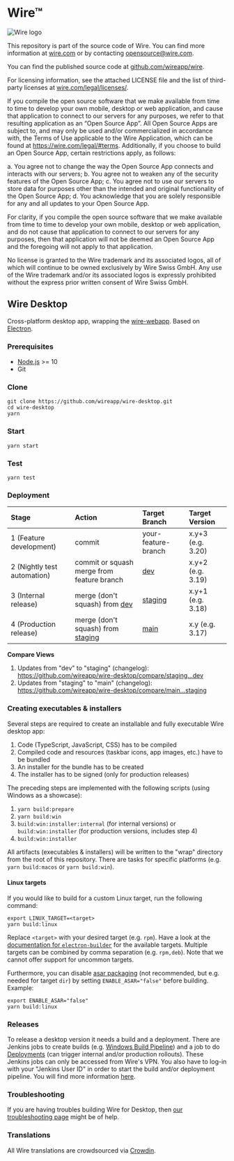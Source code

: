 # Wire™

![Wire logo](https://github.com/wireapp/wire/blob/master/assets/logo.png?raw=true)

This repository is part of the source code of Wire. You can find more information at [wire.com](https://wire.com) or by contacting opensource@wire.com.

You can find the published source code at [github.com/wireapp/wire](https://github.com/wireapp/wire).

For licensing information, see the attached LICENSE file and the list of third-party licenses at [wire.com/legal/licenses/](https://wire.com/legal/licenses/).

If you compile the open source software that we make available from time to time to develop your own mobile, desktop or web application, and cause that application to connect to our servers for any purposes, we refer to that resulting application as an “Open Source App”. All Open Source Apps are subject to, and may only be used and/or commercialized in accordance with, the Terms of Use applicable to the Wire Application, which can be found at https://wire.com/legal/#terms. Additionally, if you choose to build an Open Source App, certain restrictions apply, as follows:

a. You agree not to change the way the Open Source App connects and interacts with our servers; b. You agree not to weaken any of the security features of the Open Source App; c. You agree not to use our servers to store data for purposes other than the intended and original functionality of the Open Source App; d. You acknowledge that you are solely responsible for any and all updates to your Open Source App.

For clarity, if you compile the open source software that we make available from time to time to develop your own mobile, desktop or web application, and do not cause that application to connect to our servers for any purposes, then that application will not be deemed an Open Source App and the foregoing will not apply to that application.

No license is granted to the Wire trademark and its associated logos, all of which will continue to be owned exclusively by Wire Swiss GmbH. Any use of the Wire trademark and/or its associated logos is expressly prohibited without the express prior written consent of Wire Swiss GmbH.

## Wire Desktop

Cross-platform desktop app, wrapping the [wire-webapp](https://github.com/wireapp/wire-webapp). Based on [Electron](https://electronjs.org).

### Prerequisites

- [Node.js](https://nodejs.org/) >= 10
- Git

### Clone

```shell
git clone https://github.com/wireapp/wire-desktop.git
cd wire-desktop
yarn
```

### Start

```shell
yarn start
```

### Test

```shell
yarn test
```

### Deployment

| Stage | Action | Target Branch | Target Version |
| :-- | :-- | :-- | :-- |
| 1 (Feature development) | commit | your-feature-branch | x.y+3 (e.g. 3.20) |
| 2 (Nightly test automation) | commit or squash merge from feature branch | [dev](https://github.com/wireapp/wire-desktop/tree/dev) | x.y+2 (e.g. 3.19) |
| 3 (Internal release) | merge (don't squash) from [dev](https://github.com/wireapp/wire-desktop/tree/dev) | [staging](https://github.com/wireapp/wire-desktop/tree/staging) | x.y+1 (e.g. 3.18) |
| 4 (Production release) | merge (don't squash) from [staging](https://github.com/wireapp/wire-desktop/tree/staging) | [main](https://github.com/wireapp/wire-desktop/tree/main) | x.y (e.g. 3.17) |

**Compare Views**

1. Updates from "dev" to "staging" (changelog): https://github.com/wireapp/wire-desktop/compare/staging...dev
1. Updates from "staging" to "main" (changelog): https://github.com/wireapp/wire-desktop/compare/main...staging

### Creating executables & installers

Several steps are required to create an installable and fully executable Wire desktop app:

1. Code (TypeScript, JavaScript, CSS) has to be compiled
2. Compiled code and resources (taskbar icons, app images, etc.) have to be bundled
3. An installer for the bundle has to be created
4. The installer has to be signed (only for production releases)

The preceding steps are implemented with the following scripts (using Windows as a showcase):

1. `yarn build:prepare`
2. `yarn build:win`
3. `build:win:installer:internal` (for internal versions) or `build:win:installer` (for production versions, includes step 4)
4. `build:win:installer`

All artifacts (executables & installers) will be written to the "wrap" directory from the root of this repository. There are tasks for specific platforms (e.g. `yarn build:macos` or `yarn build:win`).

#### Linux targets

If you would like to build for a custom Linux target, run the following command:

```shell
export LINUX_TARGET=<target>
yarn build:linux
```

Replace `<target>` with your desired target (e.g. `rpm`). Have a look at the [documentation for `electron-builder`](https://www.electron.build/configuration/linux) for the available targets. Multiple targets can be combined by comma separation (e.g. `rpm,deb`). Note that we cannot offer support for uncommon targets.

Furthermore, you can disable [asar packaging](https://electronjs.org/docs/tutorial/application-packaging) (not recommended, but e.g. needed for target `dir`) by setting `ENABLE_ASAR="false"` before building. Example:

```shell
export ENABLE_ASAR="false"
yarn build:linux
```

### Releases

To release a desktop version it needs a build and a deployment. There are Jenkins jobs to create builds (e.g. [Windows Build Pipeline](https://10.10.124.17/view/Windows/)) and a job to do [Deployments](https://10.10.124.17/view/Deploy/job/Deploy_Wrapper/) (can trigger internal and/or production rollouts). These Jenkins jobs can only be accessed from Wire's VPN. You also have to log-in with your "Jenkins User ID" in order to start the build and/or deployment pipeline. You will find more information [here](https://wearezeta.atlassian.net/wiki/spaces/WEB/pages/106628739/).

### Troubleshooting

If you are having troubles building Wire for Desktop, then [our troubleshooting page](https://github.com/wireapp/wire-desktop/wiki/Troubleshooting) might be of help.

### Translations

All Wire translations are crowdsourced via [Crowdin](https://crowdin.com/projects/wire).

